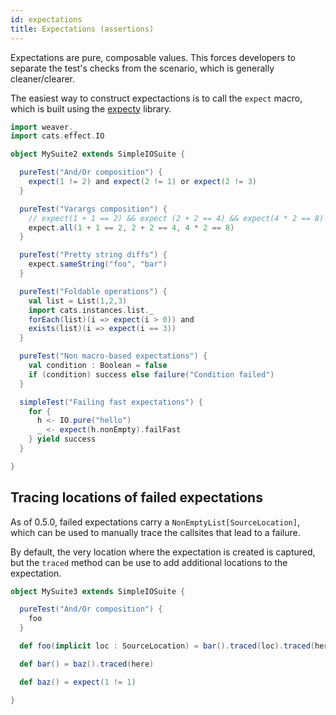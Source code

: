 ```yaml
---
id: expectations
title: Expectations (assertions)
---
```


Expectations are pure, composable values. This forces developers to separate the test's checks from the scenario, which is generally cleaner/clearer.

The easiest way to construct expectactions is to call the `expect` macro, which is built using the [expecty](https://github.com/eed3si9n/expecty/) library.

```scala mdoc
import weaver._
import cats.effect.IO

object MySuite2 extends SimpleIOSuite {

  pureTest("And/Or composition") {
    expect(1 != 2) and expect(2 != 1) or expect(2 != 3)
  }

  pureTest("Varargs composition") {
    // expect(1 + 1 == 2) && expect (2 + 2 == 4) && expect(4 * 2 == 8)
    expect.all(1 + 1 == 2, 2 + 2 == 4, 4 * 2 == 8)
  }

  pureTest("Pretty string diffs") {
    expect.sameString("foo", "bar")
  }

  pureTest("Foldable operations") {
    val list = List(1,2,3)
    import cats.instances.list._
    forEach(list)(i => expect(i > 0)) and
    exists(list)(i => expect(i == 3))
  }

  pureTest("Non macro-based expectations") {
    val condition : Boolean = false
    if (condition) success else failure("Condition failed")
  }

  simpleTest("Failing fast expectations") {
    for {
      h <- IO.pure("hello")
      _ <- expect(h.nonEmpty).failFast
    } yield success
  }

}
```

## Tracing locations of failed expectations

As of 0.5.0, failed expectations carry a `NonEmptyList[SourceLocation]`, which can be used to manually trace the callsites that lead to a failure.

By default, the very location where the expectation is created is captured, but the `traced` method can be use to add additional locations to the expectation.

```scala mdoc
object MySuite3 extends SimpleIOSuite {

  pureTest("And/Or composition") {
    foo
  }

  def foo(implicit loc : SourceLocation) = bar().traced(loc).traced(here)

  def bar() = baz().traced(here)

  def baz() = expect(1 != 1)

}
```
